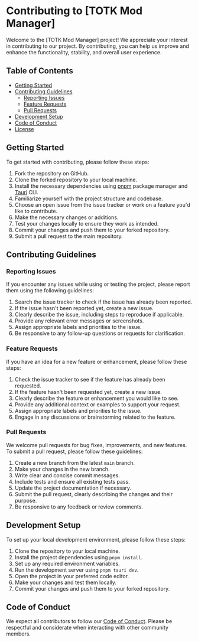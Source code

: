 # Contributing to [TOTK Mod Manager]

Welcome to the [TOTK Mod Manager] project! We appreciate your interest in contributing to our project. By contributing, you can help us improve and enhance the functionality, stability, and overall user experience.

## Table of Contents

- [Getting Started](#getting-started)
- [Contributing Guidelines](#contributing-guidelines)
  - [Reporting Issues](#reporting-issues)
  - [Feature Requests](#feature-requests)
  - [Pull Requests](#pull-requests)
- [Development Setup](#development-setup)
- [Code of Conduct](#code-of-conduct)
- [License](#license)

## Getting Started

To get started with contributing, please follow these steps:

1. Fork the repository on GitHub.
2. Clone the forked repository to your local machine.
3. Install the necessary dependencies using [pnpm](https://pnpm.io/) package manager and [Tauri](https://tauri.app/v1/guides/getting-started/prerequisites/) CLI.
4. Familiarize yourself with the project structure and codebase.
5. Choose an open issue from the issue tracker or work on a feature you'd like to contribute.
6. Make the necessary changes or additions.
7. Test your changes locally to ensure they work as intended.
8. Commit your changes and push them to your forked repository.
9. Submit a pull request to the main repository.

## Contributing Guidelines

### Reporting Issues

If you encounter any issues while using or testing the project, please report them using the following guidelines:

1. Search the issue tracker to check if the issue has already been reported.
2. If the issue hasn't been reported yet, create a new issue.
3. Clearly describe the issue, including steps to reproduce if applicable.
4. Provide any relevant error messages or screenshots.
5. Assign appropriate labels and priorities to the issue.
6. Be responsive to any follow-up questions or requests for clarification.

### Feature Requests

If you have an idea for a new feature or enhancement, please follow these steps:

1. Check the issue tracker to see if the feature has already been requested.
2. If the feature hasn't been requested yet, create a new issue.
3. Clearly describe the feature or enhancement you would like to see.
4. Provide any additional context or examples to support your request.
5. Assign appropriate labels and priorities to the issue.
6. Engage in any discussions or brainstorming related to the feature.

### Pull Requests

We welcome pull requests for bug fixes, improvements, and new features. To submit a pull request, please follow these guidelines:

1. Create a new branch from the latest `main` branch.
2. Make your changes in the new branch.
3. Write clear and concise commit messages.
4. Include tests and ensure all existing tests pass.
5. Update the project documentation if necessary.
6. Submit the pull request, clearly describing the changes and their purpose.
7. Be responsive to any feedback or review comments.

## Development Setup

To set up your local development environment, please follow these steps:

1. Clone the repository to your local machine.
2. Install the project dependencies using `pnpm install`.
3. Set up any required environment variables.
4. Run the development server using `pnpm tauri dev`.
5. Open the project in your preferred code editor.
6. Make your changes and test them locally.
7. Commit your changes and push them to your forked repository.

## Code of Conduct

We expect all contributors to follow our [Code of Conduct](../CODE_OF_CONDUCT.md). Please be respectful and considerate when interacting with other community members.
